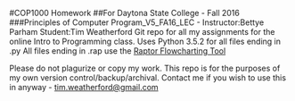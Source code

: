 #COP1000 Homework
##For Daytona State College - Fall 2016
###Principles of Computer Program_V5_FA16_LEC - Instructor:Bettye Parham Student:Tim Weatherford
Git repo for all my assignments for the online Intro to Programming class.
Uses Python 3.5.2 for all files ending in .py 
All files ending in .rap use the [Raptor Flowcharting Tool](http://raptor.martincarlisle.com/)

Please do not plagurize or copy my work. This repo is for the purposes of my own version control/backup/archival.
Contact me if you wish to use this in anyway - tim.weatherford@gmail.com